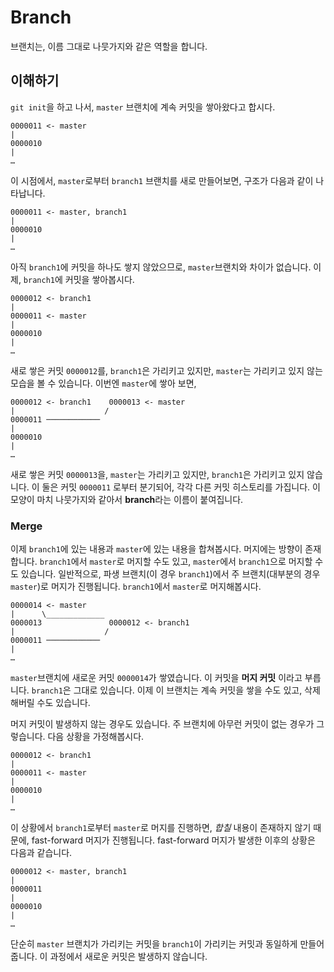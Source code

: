 # Branch
브랜치는, 이름 그대로 나뭇가지와 같은 역할을 합니다.

## 이해하기
`git init`을 하고 나서, `master` 브랜치에 계속 커밋을 쌓아왔다고 합시다.
```
0000011 <- master
|
0000010
|
…
```
이 시점에서, `master`로부터 `branch1` 브랜치를 새로 만들어보면, 구조가 다음과 같이 나타납니다.
```
0000011 <- master, branch1
|
0000010
|
…
```
아직 `branch1`에 커밋을 하나도 쌓지 않았으므로, `master`브랜치와 차이가 없습니다.
이제, `branch1`에 커밋을 쌓아봅시다.
```
0000012 <- branch1
|
0000011 <- master
|
0000010
|
…
```
새로 쌓은 커밋 `0000012`를, `branch1`은 가리키고 있지만, `master`는 가리키고 있지 않는 모습을 볼 수 있습니다.
이번엔 `master`에 쌓아 보면,
```
0000012 <- branch1    0000013 <- master
|                    /
0000011 ────────────
|
0000010
|
…
```
새로 쌓은 커밋 `0000013`을, `master`는 가리키고 있지만, `branch1`은 가리키고 있지 않습니다.
이 둘은 커밋 `0000011` 로부터 분기되어, 각각 다른 커밋 히스토리를 가집니다.
이 모양이 마치 나뭇가지와 같아서 **branch**라는 이름이 붙여집니다.

### Merge
이제 `branch1`에 있는 내용과 `master`에 있는 내용을 합쳐봅시다.
머지에는 방향이 존재합니다. `branch1`에서 `master`로 머지할 수도 있고, `master`에서 `branch1`으로 머지할 수도 있습니다.
일반적으로, 파생 브랜치(이 경우 `branch1`)에서 주 브랜치(대부분의 경우 `master`)로 머지가 진행됩니다.
`branch1`에서 `master`로 머지해봅시다.
```
0000014 <- master
|      \_____________
0000013               0000012 <- branch1
|                    /
0000011 ────────────
|
…
```
`master`브랜치에 새로운 커밋 `0000014`가 쌓였습니다.
이 커밋을 **머지 커밋** 이라고 부릅니다. 
`branch1`은 그대로 있습니다. 이제 이 브랜치는 계속 커밋을 쌓을 수도 있고, 삭제해버릴 수도 있습니다.

머지 커밋이 발생하지 않는 경우도 있습니다.
주 브랜치에 아무런 커밋이 없는 경우가 그렇습니다.
다음 상황을 가정해봅시다.
```
0000012 <- branch1
|
0000011 <- master
|
0000010
|
…
```
이 상황에서 `branch1`로부터 `master`로 머지를 진행하면, *합칠* 내용이 존재하지 않기 때문에, fast-forward 머지가 진행됩니다.
fast-forward 머지가 발생한 이후의 상황은 다음과 같습니다.
```
0000012 <- master, branch1
|
0000011
|
0000010
|
…
```
단순히 `master` 브랜치가 가리키는 커밋을 `branch1`이 가리키는 커밋과 동일하게 만들어줍니다.
이 과정에서 새로운 커밋은 발생하지 않습니다.